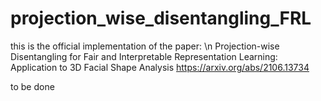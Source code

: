 # projection_wise_disentangling_FRL

this is the official implementation of the paper: \n
Projection-wise Disentangling for Fair and Interpretable Representation Learning: Application to 3D Facial Shape Analysis
https://arxiv.org/abs/2106.13734


 to be done
